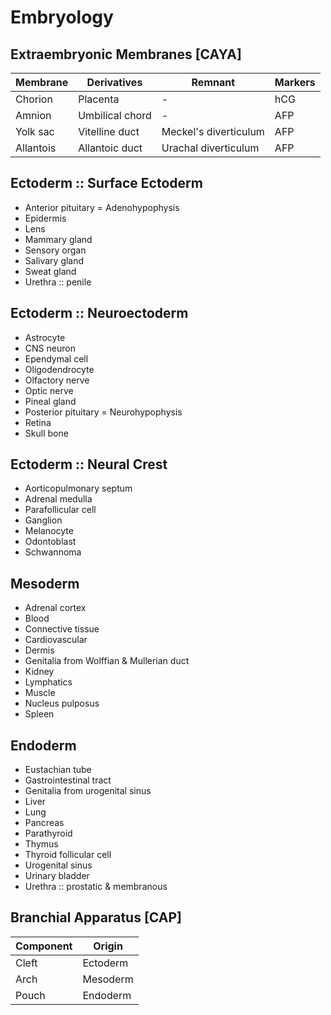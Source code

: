 # Embryology

## Extraembryonic Membranes [CAYA]

|Membrane|Derivatives|Remnant|Markers|
|-|-|-|-|
|Chorion|Placenta|-|hCG|
|Amnion|Umbilical chord|-|AFP|
|Yolk sac|Vitelline duct|Meckel's diverticulum|AFP|
|Allantois|Allantoic duct|Urachal diverticulum|AFP|

## Ectoderm :: Surface Ectoderm

- Anterior pituitary = Adenohypophysis
- Epidermis
- Lens
- Mammary gland
- Sensory organ
- Salivary gland
- Sweat gland
- Urethra :: penile

## Ectoderm :: Neuroectoderm

- Astrocyte
- CNS neuron
- Ependymal cell
- Oligodendrocyte
- Olfactory nerve
- Optic nerve
- Pineal gland
- Posterior pituitary = Neurohypophysis
- Retina
- Skull bone

## Ectoderm :: Neural Crest

- Aorticopulmonary septum
- Adrenal medulla
- Parafollicular cell
- Ganglion
- Melanocyte
- Odontoblast
- Schwannoma

## Mesoderm

- Adrenal cortex
- Blood
- Connective tissue
- Cardiovascular
- Dermis
- Genitalia from Wolffian & Mullerian duct
- Kidney
- Lymphatics
- Muscle
- Nucleus pulposus
- Spleen

## Endoderm

- Eustachian tube
- Gastrointestinal tract
- Genitalia from urogenital sinus
- Liver
- Lung
- Pancreas
- Parathyroid
- Thymus
- Thyroid follicular cell
- Urogenital sinus
- Urinary bladder
- Urethra :: prostatic & membranous

## Branchial Apparatus [CAP]

|Component|Origin|
|-|-|
|Cleft|Ectoderm|
|Arch|Mesoderm|
|Pouch|Endoderm|

